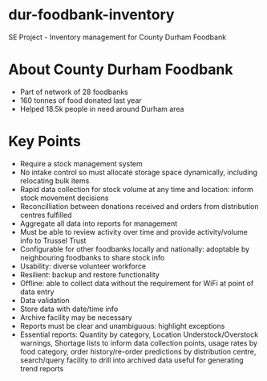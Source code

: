 # dur-foodbank-inventory
SE Project - Inventory management for County Durham Foodbank

# About County Durham Foodbank
- Part of network of 28 foodbanks
- 160 tonnes of food donated last year
- Helped 18.5k people in need around Durham area

# Key Points
- Require a stock management system
- No intake control so must allocate storage space dynamically, including relocating bulk items
- Rapid data collection for stock volume at any time and location: inform stock movement decisions
- Reconcilliation between donations received and orders from distribution centres fulfilled
- Aggregate all data into reports for management
- Must be able to review activity over time and provide activity/volume info to Trussel Trust
- Configurable for other foodbanks locally and nationally: adoptable by neighbouring foodbanks to share stock info
- Usability: diverse volunteer workforce
- Resilient: backup and restore functionality
- Offline: able to collect data without the requirement for WiFi at point of data entry
- Data validation
- Store data with date/time info
- Archive facility may be necessary
- Reports must be clear and unambiguous: highlight exceptions
- Essential reports: Quantity by category, Location Understock/Overstock warnings, Shortage lists to inform data collection points, usage rates by food category, order history/re-order predictions by distribution centre, search/query facility to drill into archived data useful for generating trend reports
